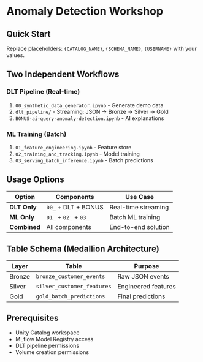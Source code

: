 # Anomaly Detection Workshop

## Quick Start

Replace placeholders: `{CATALOG_NAME}`, `{SCHEMA_NAME}`, `{USERNAME}` with your values.

## Two Independent Workflows

### **DLT Pipeline** (Real-time)
1. `00_synthetic_data_generator.ipynb` - Generate demo data
2. `dlt_pipeline/` - Streaming: JSON → Bronze → Silver → Gold
3. `BONUS-ai-query-anomaly-detection.ipynb` - AI explanations

### **ML Training** (Batch)
1. `01_feature_engineering.ipynb` - Feature store
2. `02_training_and_tracking.ipynb` - Model training
3. `03_serving_batch_inference.ipynb` - Batch predictions

## Usage Options

| **Option** | **Components** | **Use Case** |
|------------|----------------|--------------|
| **DLT Only** | `00_` + DLT + BONUS | Real-time streaming |
| **ML Only** | `01_` + `02_` + `03_` | Batch ML training |
| **Combined** | All components | End-to-end solution |

## Table Schema (Medallion Architecture)

| **Layer** | **Table** | **Purpose** |
|-----------|-----------|-------------|
| Bronze | `bronze_customer_events` | Raw JSON events |
| Silver | `silver_customer_features` | Engineered features |
| Gold | `gold_batch_predictions` | Final predictions |

## Prerequisites

- Unity Catalog workspace
- MLflow Model Registry access
- DLT pipeline permissions
- Volume creation permissions

